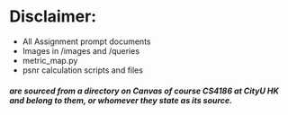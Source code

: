 
# Disclaimer: 

- All Assignment prompt documents
- Images in /images and /queries
- metric_map.py
- psnr calculation scripts and files

##### are sourced from a directory on Canvas of course CS4186 at CityU HK and belong to them, or whomever they state as its source.
